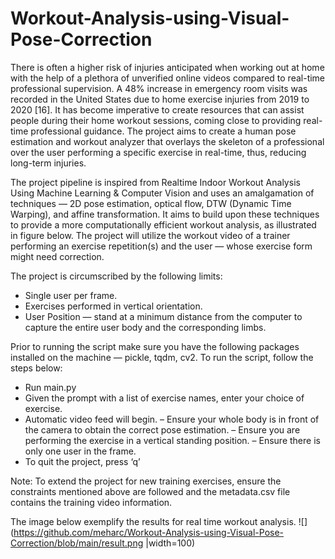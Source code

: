 # Workout-Analysis-using-Visual-Pose-Correction

There is often a higher risk of injuries anticipated when working out at home with the help of a plethora of unverified online videos compared to real-time professional supervision. A 48% increase in emergency room visits was recorded in the United States due to home exercise injuries from 2019 to 2020 [16]. It has become imperative to create resources that can assist people during their home workout sessions, coming close to providing real-time professional guidance. The project aims to create a human pose estimation and workout analyzer that overlays the skeleton of a professional over the user performing a specific exercise in real-time, thus, reducing long-term injuries.

The project pipeline is inspired from Realtime Indoor Workout Analysis Using Machine Learning & Computer Vision and uses an amalgamation of techniques — 2D pose estimation, optical flow, DTW (Dynamic Time Warping), and affine transformation. It aims to build upon these techniques to provide a more computationally efficient workout analysis, as illustrated in figure below. The project will utilize the workout video of a trainer performing an exercise repetition(s) and the user — whose exercise form might need correction.

The project is circumscribed by the following limits:

- Single user per frame.
- Exercises performed in vertical orientation.
- User Position — stand at a minimum distance from the computer to capture the entire user body and the corresponding limbs.

Prior to running the script make sure you have the following packages installed on the machine — pickle, tqdm, cv2. To run the script, follow the steps below:

- Run main.py
- Given the prompt with a list of exercise names, enter your choice of exercise.
- Automatic video feed will begin.
– Ensure your whole body is in front of the camera to obtain the correct pose estimation. – Ensure you are performing the exercise in a vertical standing position.
– Ensure there is only one user in the frame.
- To quit the project, press ‘q’

Note: To extend the project for new training exercises, ensure the constraints mentioned above are followed and the metadata.csv file contains the training video information.

The image below exemplify the results for real time workout analysis.
![](https://github.com/meharc/Workout-Analysis-using-Visual-Pose-Correction/blob/main/result.png |width=100)

